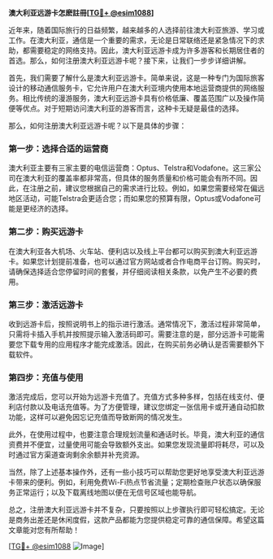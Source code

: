 **澳大利亚远游卡怎麽註冊[[TG💪+ @esim1088](https://t.me/s/esim1088)]**

近年来，随着国际旅行的日益频繁，越来越多的人选择前往澳大利亚旅游、学习或工作。在澳大利亚，通信是一个重要的需求，无论是日常联络还是紧急情况下的求助，都需要稳定的网络支持。因此，澳大利亚远游卡成为许多游客和长期居住者的首选。那么，如何注册澳大利亚远游卡呢？接下来，让我们一步步详细讲解。

首先，我们需要了解什么是澳大利亚远游卡。简单来说，这是一种专门为国际旅客设计的移动通信服务卡，它允许用户在澳大利亚境内使用本地运营商提供的网络服务。相比传统的漫游服务，澳大利亚远游卡具有价格低廉、覆盖范围广以及操作简便等优点。对于短期访问澳大利亚的游客而言，这种卡无疑是最佳的选择。

那么，如何注册澳大利亚远游卡呢？以下是具体的步骤：

### 第一步：选择合适的运营商

澳大利亚主要有三家主要的电信运营商：Optus、Telstra和Vodafone。这三家公司在澳大利亚的覆盖率都非常高，但具体的服务质量和价格可能会有所不同。因此，在注册之前，建议您根据自己的需求进行比较。例如，如果您需要经常在偏远地区活动，可能Telstra会更适合您；而如果您的预算有限，Optus或Vodafone可能是更经济的选择。

### 第二步：购买远游卡

在澳大利亚各大机场、火车站、便利店以及线上平台都可以购买到澳大利亚远游卡。如果您计划提前准备，也可以通过官方网站或者合作电商平台订购。购买时，请确保选择适合您停留时间的套餐，并仔细阅读相关条款，以免产生不必要的费用。

### 第三步：激活远游卡

收到远游卡后，按照说明书上的指示进行激活。通常情况下，激活过程非常简单，只需将卡插入手机并按照提示输入激活码即可。需要注意的是，部分远游卡可能需要您下载专用的应用程序才能完成激活。因此，在购买前务必确认是否需要额外下载软件。

### 第四步：充值与使用

激活完成后，您可以开始为远游卡充值了。充值方式多种多样，包括在线支付、便利店付款以及电话充值等。为了方便管理，建议您绑定一张信用卡或开通自动扣款功能，这样可以避免因忘记充值而导致断网的情况发生。

此外，在使用过程中，也要注意合理规划流量和通话时长。毕竟，澳大利亚的通信资费并不便宜，过量使用可能会导致额外支出。如果您发现流量即将耗尽，可以及时通过官方渠道查询剩余余额并补充资源。

当然，除了上述基本操作外，还有一些小技巧可以帮助您更好地享受澳大利亚远游卡带来的便利。例如，利用免费Wi-Fi热点节省流量；定期检查账户状态以确保服务正常运行；以及下载离线地图以便在无信号区域也能导航。

总之，注册澳大利亚远游卡并不复杂，只要按照以上步骤执行即可轻松搞定。无论是商务出差还是休闲度假，这款产品都能为您提供稳定可靠的通信保障。希望这篇文章能对您有所帮助！

[[TG💪+ @esim1088](https://t.me/s/esim1088) ![Image](https://i.postimg.cc/4NQfJmqS/Snipaste-2025-05-13-00-14-12.png)]